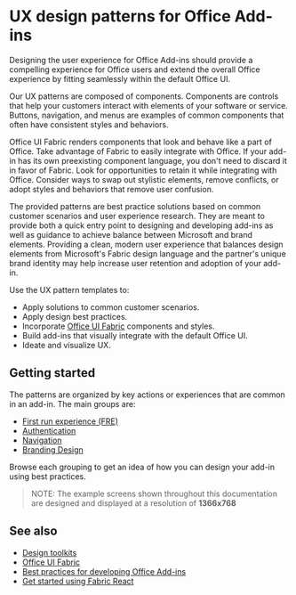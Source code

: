 # UX design patterns for Office Add-ins

Designing the user experience for Office Add-ins should provide a compelling experience for Office users and extend the overall Office experience by fitting seamlessly within the default Office UI.  

Our UX patterns are composed of components. Components are controls that help your customers interact with elements of your software or service. Buttons, navigation, and menus are examples of common components that often have consistent styles and behaviors.

Office UI Fabric renders components that look and behave like a part of Office. Take advantage of Fabric to easily integrate with Office. If your add-in has its own preexisting component language, you don't need to discard it in favor of Fabric. Look for opportunities to retain it while integrating with Office. Consider ways to swap out stylistic elements, remove conflicts, or adopt styles and behaviors that remove user confusion.

The provided patterns are best practice solutions based on common customer scenarios and user experience research. They are meant to provide both a quick entry point to designing and developing add-ins as well as guidance to achieve balance between Microsoft and brand elements. Providing a clean, modern user experience that balances design elements from Microsoft's Fabric design language and the partner's unique brand identity may help increase user retention and adoption of your add-in.

Use the UX pattern templates to:

* Apply solutions to common customer scenarios.
* Apply design best practices.
* Incorporate [Office UI Fabric](https://developer.microsoft.com/en-us/fabric#/get-started) components and styles.
* Build add-ins that visually integrate with the default Office UI.
* Ideate and visualize UX.


## Getting started

The patterns are organized by key actions or experiences that are common in an add-in. The main groups are:

* [First run experience (FRE)](../design/first-run-experience-patterns.md)
* [Authentication](../design/authentication-patterns.md)
* [Navigation](../design/navigation-patterns.md)
* [Branding Design](../design/branding-patterns.md)

Browse each grouping to get an idea of how you can design your add-in using best practices.



>NOTE: The example screens shown throughout this documentation are designed and displayed at a resolution of **1366x768**




## See also
* [Design toolkits](design-toolkits.md)
* [Office UI Fabric](https://developer.microsoft.com/en-us/fabric)
* [Best practices for developing Office Add-ins](https://docs.microsoft.com/en-us/office/dev/add-ins/concepts/add-in-development-best-practices)
* [Get started using Fabric React](https://docs.microsoft.com/en-us/office/dev/add-ins/design/using-office-ui-fabric-react)
